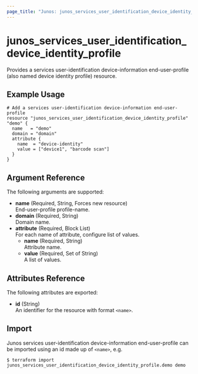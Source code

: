 ```yaml
---
page_title: "Junos: junos_services_user_identification_device_identity_profile"
---
```


# junos_services_user_identification_device_identity_profile

Provides a services user-identification device-information end-user-profile
(also named device identity profile) resource.

## Example Usage

```hcl
# Add a services user-identification device-information end-user-profile
resource "junos_services_user_identification_device_identity_profile" "demo" {
  name   = "demo"
  domain = "domain"
  attribute {
    name  = "device-identity"
    value = ["device1", "barcode scan"]
  }
}
```

## Argument Reference

The following arguments are supported:

- **name** (Required, String, Forces new resource)  
  End-user-profile profile-name.
- **domain** (Required, String)  
  Domain name.
- **attribute** (Required, Block List)  
  For each name of attribute, configure list of values.
  - **name** (Required, String)  
    Attribute name.
  - **value** (Required, Set of String)  
    A list of values.

## Attributes Reference

The following attributes are exported:

- **id** (String)  
  An identifier for the resource with format `<name>`.

## Import

Junos services user-identification device-information end-user-profile can be imported using an
id made up of `<name>`, e.g.

```shell
$ terraform import junos_services_user_identification_device_identity_profile.demo demo
```
